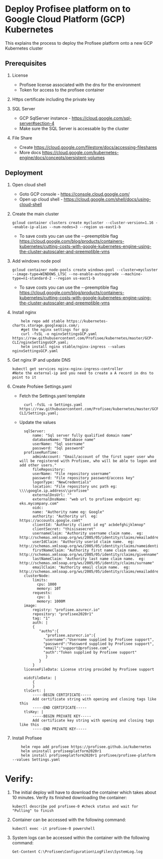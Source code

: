 # Deploy Profisee platform on to Google Cloud Platform (GCP) Kubernetes

This explains the process to deploy the Profisee platform onto a new GCP Kubernetes cluster

## Prerequisites

1.  License
    - Profisee license associated with the dns for the environment
    - Token for access to the profisee container

2.  Https certificate including the private key

3.  SQL Server
    - GCP SqlServer instance - https://cloud.google.com/sql-server#section-4
    - Make sure the SQL Server is accessable by the cluster

4.  File Share
    - Create https://cloud.google.com/filestore/docs/accessing-fileshares
	- More docs https://cloud.google.com/kubernetes-engine/docs/concepts/persistent-volumes
        
 
## Deployment

1.  Open cloud shell
	- Goto GCP console - https://console.cloud.google.com/
	- Open up cloud shell - https://cloud.google.com/shell/docs/using-cloud-shell
    
2.  Create the main cluster
    
        gcloud container clusters create mycluster --cluster-version=1.16 --enable-ip-alias --num-nodes=3 --region us-east1-b
	- To save costs you can use the --preemptible flag https://cloud.google.com/blog/products/containers-kubernetes/cutting-costs-with-google-kubernetes-engine-using-the-cluster-autoscaler-and-preemptible-vms		
	

3.  Add windows node pool
    
        gcloud container node-pools create windows-pool --cluster=mycluster --image-type=WINDOWS_LTSC --no-enable-autoupgrade --machine-type=n1-standard-2 --region us-east1-b
	- To save costs you can use the --preemptible flag https://cloud.google.com/blog/products/containers-kubernetes/cutting-costs-with-google-kubernetes-engine-using-the-cluster-autoscaler-and-preemptible-vms

3.  Install nginx

            helm repo add stable https://kubernetes-charts.storage.googleapis.com/;
            #get the nginx settings for gcp
            curl -fsSL -o nginxSettingsGCP.yaml https://raw.githubusercontent.com/Profisee/kubernetes/master/GCP-CLI/nginxSettingsGCP.yaml;
            helm install nginx stable/nginx-ingress --values nginxSettingsGCP.yaml
    
3.  Get nginx IP and update DNS
    
        kubectl get services nginx-nginx-ingress-controller
        #Note the external-ip and you need to create a A record in dns to point to it

4.  Create Profsiee Settings.yaml
    - Fetch the Settings.yaml template
      
            curl -fsSL -o Settings.yaml https://raw.githubusercontent.com/Profisee/kubernetes/master/GCP-CLI/Settings.yaml;
    - Update the values
    
			sqlServer: 
			    name: "Sql server fully qualified domain name"
			    databaseName: "Database name"
			    userName: "Sql username"
			    password: "Sql password"
			profiseeRunTime:
			    adminAccount: "Email/account of the first super user who will be registered with Profisee, who will be able to logon and add other users."
			    fileRepository:
				userName: "File repository username"
				password: "File repository password/access key"
				logonType: "NewCredentials"
				location: "File repository unc path eg: \\\\google.ip.address\\profisee"
			    externalDnsUrl: ""
			    externalDnsName: "web url to profisee endpoint eg: eks.mycompany.com"
			    oidc:
				name: "Authority name eg: Google"
				authority: "Authority url  eg: https://accounts.google.comt"
				clientId: "Authority client id eg" acbdefghijklmnop"
				clientSecret: "thisisasecret"
				usernameClaim: "Authority username claim name.  eg: http://schemas.xmlsoap.org/ws/2005/05/identity/claims/emailaddress"
				userIdClaim: "Authority userid claim name.  eg: http://schemas.xmlsoap.org/ws/2005/05/identity/claims/nameidentifier"
				firstNameClaim: "Authority first name claim name.  eg: http://schemas.xmlsoap.org/ws/2005/05/identity/claims/givenname"
				lastNameClaim: "Authority last name claim name.  eg: http://schemas.xmlsoap.org/ws/2005/05/identity/claims/surname"
				emailClaim: "Authority email claim name.  eg: http://schemas.xmlsoap.org/ws/2005/05/identity/claims/emailaddress"
			clusterNode:
			    limits:
			      cpu: 1000
			      memory: 10T
			    requests:
			      cpu: 1
			      memory: 1000M        
			image:
			    registry: "profisee.azurecr.io"
			    repository: "profisee2020r1"
			    tag: "1"
			    auth: |
				{
				   "auths":{
				      "profisee.azurecr.io":{
					 "username":"Username supplied by Profisee support",
					 "password":"Password supplied by Profisee support",
					 "email":"support@profisee.com",
					 "auth":"Token supplied by Profisee support"
				      }
				   }
				}
			licenseFileData: License string provided by Profisee support

			oidcFileData: |
			    {      
			    }
			tlsCert: |
			    -----BEGIN CERTIFICATE-----
			    Add certificate string with opening and closing tags like this
			    -----END CERTIFICATE-----
			tlsKey: |
			    -----BEGIN PRIVATE KEY-----
			    Add certificate key string with opening and closing tags like this
			    -----END PRIVATE KEY-----

5.  Install Profisee

            helm repo add profisee https://profisee.github.io/kubernetes
            helm uninstall profiseeplatform2020r1
            helm install profiseeplatform2020r1 profisee/profisee-platform --values Settings.yaml
            
# Verify:

1.  The initial deploy will have to download the container which takes about 10 minutes.  Verify its finished downloading the container:

		kubectl describe pod profisee-0 #check status and wait for "Pulling" to finish

1.  Container can be accessed with the following command:
    
        kubectl exec -it profisee-0 powershell

2.  System logs can be accessed within the container with the following command:
    
        Get-Content C:\Profisee\Configuration\LogFiles\SystemLog.log
	


